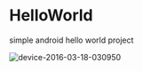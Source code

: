 # HelloWorld
simple android hello world project

![device-2016-03-18-030950](https://cloud.githubusercontent.com/assets/7018912/13870970/1550143c-ecb7-11e5-8efa-3153b891a2fb.png)

